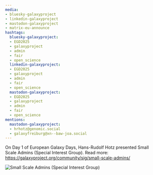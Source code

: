```yaml
---
media:
- bluesky-galaxyproject
- linkedin-galaxyproject
- mastodon-galaxyproject
- matrix-eu-announce
hashtags:
  bluesky-galaxyproject:
  - EGD2025
  - galaxyproject
  - admin
  - fair
  - open_science
  linkedin-galaxyproject:
  - EGD2025
  - galaxyproject
  - admin
  - fair
  - open_science
  mastodon-galaxyproject:
  - EGD2025
  - galaxyproject
  - admin
  - fair
  - open_science
mentions:
  mastodon-galaxyproject:
  - hrhotz@genomic.social
  - galaxyfreiburg@xn--baw-joa.social
---
```


On Day 1 of European Galaxy Days, Hans-Rudolf Hotz presented Small Scale Admins (Special Interest Group).
Read more: https://galaxyproject.org/community/sig/small-scale-admins/

![Small Scale Admins (Special Interest Group)](IMAGE_URL_HERE)